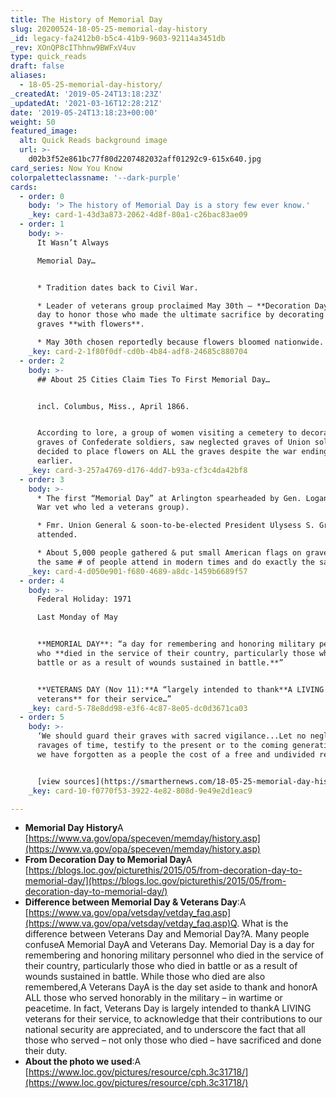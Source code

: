 ```yaml
---
title: The History of Memorial Day
slug: 20200524-18-05-25-memorial-day-history
_id: legacy-fa2412b0-b5c4-41b9-9603-92114a3451db
_rev: XOnQP8cIThhnw9BWFxV4uv
type: quick_reads
draft: false
aliases:
  - 18-05-25-memorial-day-history/
_createdAt: '2019-05-24T13:18:23Z'
_updatedAt: '2021-03-16T12:28:21Z'
date: '2019-05-24T13:18:23+00:00'
weight: 50
featured_image:
  alt: Quick Reads background image
  url: >-
    d02b3f52e861bc77f80d2207482032aff01292c9-615x640.jpg
card_series: Now You Know
colorpaletteclassname: '--dark-purple'
cards:
  - order: 0
    body: '> The history of Memorial Day is a story few ever know.'
    _key: card-1-43d3a873-2062-4d8f-80a1-c26bac83ae09
  - order: 1
    body: >-
      It Wasn’t Always  

      Memorial Day…


      * Tradition dates back to Civil War.

      * Leader of veterans group proclaimed May 30th – **Decoration Day** – a
      day to honor those who made the ultimate sacrifice by decorating soldiers’
      graves **with flowers**.

      * May 30th chosen reportedly because flowers bloomed nationwide.
    _key: card-2-1f80f0df-cd0b-4b84-adf8-24685c880704
  - order: 2
    body: >-
      ## About 25 Cities Claim Ties To First Memorial Day…


      incl. Columbus, Miss., April 1866.


      According to lore, a group of women visiting a cemetery to decorate the
      graves of Confederate soldiers, saw neglected graves of Union soldiers and
      decided to place flowers on ALL the graves despite the war ending a year
      earlier.
    _key: card-3-257a4769-d176-4dd7-b93a-cf3c4da42bf8
  - order: 3
    body: >-
      * The first “Memorial Day” at Arlington spearheaded by Gen. Logan (Civil
      War vet who led a veterans group).

      * Fmr. Union General & soon-to-be-elected President Ulysess S. Grant
      attended.

      * About 5,000 people gathered & put small American flags on graves ~ About
      the same # of people attend in modern times and do exactly the same thing.
    _key: card-4-d050e901-f680-4689-a8dc-1459b6689f57
  - order: 4
    body: >-
      Federal Holiday: 1971  

      Last Monday of May


      **MEMORIAL DAY**: “a day for remembering and honoring military personnel
      who **died in the service of their country, particularly those who died in
      battle or as a result of wounds sustained in battle.**”


      **VETERANS DAY (Nov 11):**A “largely intended to thank**A LIVING
      veterans** for their service…”
    _key: card-5-78e8dd98-e3f6-4c87-8e05-dc0d3671ca03
  - order: 5
    body: >-
      ‘We should guard their graves with sacred vigilance...Let no neglect, no
      ravages of time, testify to the present or to the coming generations that
      we have forgotten as a people the cost of a free and undivided republic.’


      [view sources](https://smarthernews.com/18-05-25-memorial-day-history/)
    _key: card-10-f0770f53-3922-4e82-808d-9e49e2d1eac9

---
```

* **Memorial Day History**A [https://www.va.gov/opa/speceven/memday/history.asp](https://www.va.gov/opa/speceven/memday/history.asp)
* **From Decoration Day to Memorial Day**A [https://blogs.loc.gov/picturethis/2015/05/from-decoration-day-to-memorial-day/](https://blogs.loc.gov/picturethis/2015/05/from-decoration-day-to-memorial-day/)
* **Difference between Memorial Day & Veterans Day**:A [https://www.va.gov/opa/vetsday/vetday_faq.asp](https://www.va.gov/opa/vetsday/vetday_faq.asp)Q. What is the difference between Veterans Day and Memorial Day?A. Many people confuseA Memorial DayA and Veterans Day. Memorial Day is a day for remembering and honoring military personnel who died in the service of their country, particularly those who died in battle or as a result of wounds sustained in battle. While those who died are also remembered,A Veterans DayA is the day set aside to thank and honorA ALL those who served honorably in the military – in wartime or peacetime. In fact, Veterans Day is largely intended to thankA LIVING veterans for their service, to acknowledge that their contributions to our national security are appreciated, and to underscore the fact that all those who served – not only those who died – have sacrificed and done their duty.
* **About the photo we used**:A [https://www.loc.gov/pictures/resource/cph.3c31718/](https://www.loc.gov/pictures/resource/cph.3c31718/)